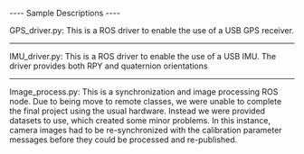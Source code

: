 ---- Sample Descriptions ----

GPS_driver.py:  This is a ROS driver to enable the use of a USB GPS receiver. 

-----------------------------------------------------

IMU_driver.py: This is a ROS driver to enable the use of a USB IMU.  The driver provides both
	RPY and quaternion orientations

-----------------------------------------------------

Image_process.py: This is a synchronization and image processing ROS node.  Due to being move to remote classes, we were unable to complete the final project using the usual hardware.  Instead we were provided datasets to use, which created some minor problems.  In this instance,  camera images had to be re-synchronized with the calibration parameter messages before they could be processed and re-published.

